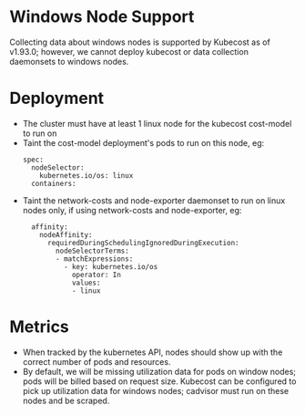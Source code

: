 Windows Node Support
======

Collecting data about windows nodes is supported by Kubecost as of v1.93.0; however, we cannot deploy kubecost or data collection daemonsets to windows nodes.

# Deployment
  * The cluster must have at least 1 linux node for the kubecost cost-model to run on
  * Taint the cost-model deployment's pods to run on this node, eg:
    ```
    spec:
      nodeSelector:
        kubernetes.io/os: linux
      containers:
    ```
  * Taint the network-costs and node-exporter daemonset to run on linux nodes only, if using network-costs and node-exporter, eg:
    ```
      affinity: 
        nodeAffinity:  
          requiredDuringSchedulingIgnoredDuringExecution:  
            nodeSelectorTerms:  
            - matchExpressions:  
              - key: kubernetes.io/os 
                operator: In 
                values: 
                - linux
    ```

# Metrics
  * When tracked by the kubernetes API, nodes should show up with the correct number of pods and resources.
  * By default, we will be missing utilization data for pods on window nodes; pods will be billed based on request size. Kubecost can be configured to pick up utilization data for windows nodes; cadvisor must run on these nodes and be scraped.
